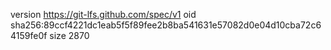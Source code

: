 version https://git-lfs.github.com/spec/v1
oid sha256:89ccf4221dc1eab5f5f89fee2b8ba541631e57082d0e04d10cba72c64159fe0f
size 2870
